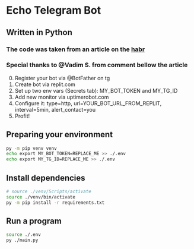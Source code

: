 # Echo Telegram Bot
## Written in Python
### The code was taken from an article on the [habr](https://habr.com/ru/articles/709314/)
### Special thanks to @Vadim S. from comment bellow the article

0. Register your bot via @BotFather on tg
1. Create bot via replit.com
2. Set up two env vars (Secrets tab):  MY_BOT_TOKEN and MY_TG_ID
3. Add new monitor via uptimerobot.com
4. Configure it: type=http, url=YOUR_BOT_URL_FROM_REPLIT, interval=5min, alert_contact=you
5. Profit!

## Preparing your environment
```bash
py -m pip venv venv
echo export MY_BOT_TOKEN=REPLACE_ME >> ./.env
echo export MY_TG_ID=REPLACE_ME >> ./.env
```

## Install dependencies
```bash
# source ./venv/Scripts/activate
source ./venv/bin/activate
py -m pip install -r requirements.txt
```

## Run a program
```bash
source ./.env
py ./main.py
```
